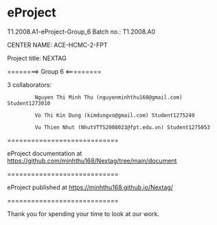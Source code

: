 # eProject
T1.2008.A1-eProject-Group_6
Batch no.: T1.2008.A0

CENTER NAME: ACE-HCMC-2-FPT

Project title: NEXTAG

========> Group 6 <=========

3 collaborators:

             Nguyen Thi Minh Thu (nguyenminhthu168@gmail.com) Student1273010

             Vo Thi Kin Dung (kimdungvo@gmail.com) Student1275249
             
             Vu Thien Nhut (NhutVTTS2008023@fpt.edu.vn) Student1275053
============================

eProject documentation at https://github.com/minhthu168/Nextag/tree/main/document

============================

eProject published at https://minhthu168.github.io/Nextag/

============================

Thank you for spending your time to look at our work.

